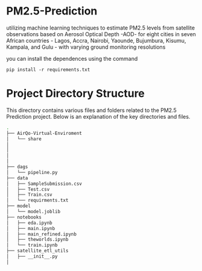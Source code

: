 # PM2.5-Prediction
utilizing machine learning techniques to estimate  PM2.5 levels from satellite observations based on Aerosol Optical Depth -AOD-  for eight cities in seven African countries - Lagos, Accra, Nairobi, Yaounde, Bujumbura, Kisumu, Kampala, and Gulu - with varying ground monitoring resolutions

you can install the dependences using the command 

`
pip install -r requirements.txt
`

# Project Directory Structure

This directory contains various files and folders related to the PM2.5 Prediction project. Below is an explanation of the key directories and files.

```bash
.
├── AirQo-Virtual-Enviroment
│   └── share 
│       
│           
│              
│              
├── dags
│   └── pipeline.py
├── data
│   ├── SampleSubmission.csv
│   ├── Test.csv
│   ├── Train.csv
│   └── requirments.txt
├── model
│   └── model.joblib
├── notebooks
│   ├── eda.ipynb
│   ├── main.ipynb
│   ├── main_refined.ipynb
│   ├── theworlds.ipynb
│   └── train.ipynb
├── satellite_etl_utils
│   ├── __init__.py
│ 
